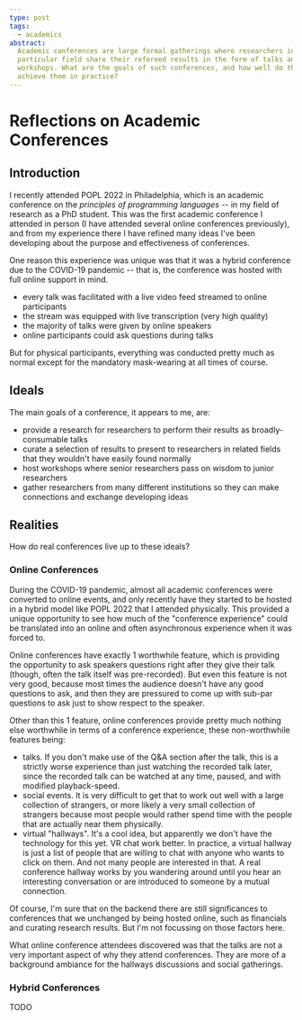 ```yaml
---
type: post
tags:
  - academics
abstract:
  Academic conferences are large formal gatherings where researchers in a
  particular field share their refereed results in the form of talks and
  workshops. What are the goals of such conferences, and how well do they
  achieve them in practice?
---
```


# Reflections on Academic Conferences

## Introduction

I recently attended POPL 2022 in Philadelphia, which is an academic conference
on the _principles of programming languages_ -- in my field of research as a PhD
student. This was the first academic conference I attended in person (I have
attended several online conferences previously), and from my experience there I
have refined many ideas I've been developing about the purpose and effectiveness
of conferences.

One reason this experience was unique was that it was a hybrid conference due to
the COVID-19 pandemic -- that is, the conference was hosted with full online
support in mind.

- every talk was facilitated with a live video feed streamed to online
  participants
- the stream was equipped with live transcription (very high quality)
- the majority of talks were given by online speakers
- online participants could ask questions during talks

But for physical participants, everything was conducted pretty much as normal
except for the mandatory mask-wearing at all times of course.

## Ideals

The main goals of a conference, it appears to me, are:

- provide a research for researchers to perform their results as
  broadly-consumable talks
- curate a selection of results to present to researchers in related fields that
  they wouldn't have easily found normally
- host workshops where senior researchers pass on wisdom to junior researchers
- gather researchers from many different institutions so they can make
  connections and exchange developing ideas

## Realities

How do real conferences live up to these ideals?

### Online Conferences

During the COVID-19 pandemic, almost all academic conferences were converted to
online events, and only recently have they started to be hosted in a hybrid
model like POPL 2022 that I attended physically. This provided a unique
opportunity to see how much of the "conference experience" could be translated
into an online and often asynchronous experience when it was forced to.

Online conferences have exactly 1 worthwhile feature, which is providing the
opportunity to ask speakers questions right after they give their talk (though,
often the talk itself was pre-recorded). But even this feature is not very good,
because most times the audience doesn't have any good questions to ask, and then
they are pressured to come up with sub-par questions to ask just to show respect
to the speaker.

Other than this 1 feature, online conferences provide pretty much nothing else
worthwhile in terms of a conference experience, these non-worthwhile features
being:

- talks. If you don't make use of the Q&A section after the talk, this is a
  strictly worse experience than just watching the recorded talk later, since
  the recorded talk can be watched at any time, paused, and with modified
  playback-speed.
- social events. It is very difficult to get that to work out well with a large
  collection of strangers, or more likely a very small collection of strangers
  because most people would rather spend time with the people that are actually
  near them physically.
- virtual "hallways". It's a cool idea, but apparently we don't have the
  technology for this yet. VR chat work better. In practice, a virtual hallway
  is just a list of people that are willing to chat with anyone who wants to
  click on them. And not many people are interested in that. A real conference
  hallway works by you wandering around until you hear an interesting
  conversation or are introduced to someone by a mutual connection.

Of course, I'm sure that on the backend there are still significances to
conferences that we unchanged by being hosted online, such as financials and
curating research results. But I'm not focussing on those factors here.

What online conference attendees discovered was that the talks are not a very
important aspect of why they attend conferences. They are more of a background
ambiance for the hallways discussions and social gatherings.

### Hybrid Conferences

TODO
